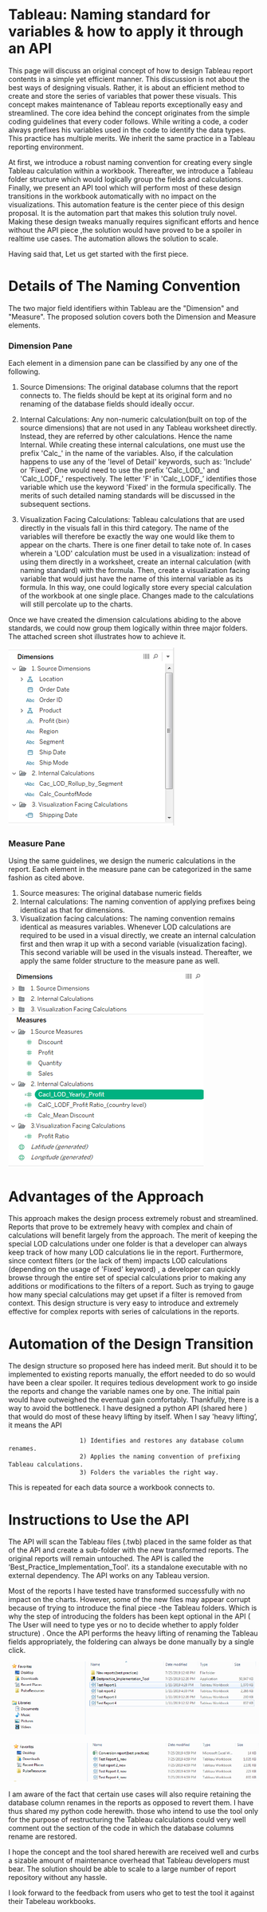 # Tableau: Naming standard for variables & how to apply it through an API

This page will discuss an original concept of how to design Tableau report contents in a simple yet efficient manner. This discussion is not about the best ways of designing visuals. Rather, it is about an efficient method to create and store the series of variables that power these visuals. This concept makes maintenance of Tableau reports exceptionally easy and streamlined. 
The core idea behind the concept originates from the simple coding guidelines that every coder follows. While writing a code, a coder always prefixes his variables used in the code to identify the data types. This practice has multiple merits. We inherit the same practice in a Tableau reporting environment.

At first, we introduce a robust naming convention for creating every single Tableau calculation within a workbook. Thereafter, we introduce a Tableau folder structure which would logically group the fields and calculations. Finally, we present an API tool which will perform most of these design transitions in the workbook automatically with no impact on the visualizations. 
This automation feature is the center piece of this design proposal. It is the automation part that makes this solution truly novel. Making these design tweaks manually requires significant efforts and hence without the API piece ,the solution would have  proved to be a spoiler in realtime use cases. The automation allows the solution to scale.

Having said that, Let us get started with the first piece.

#  Details of The Naming Convention

The two major field identifiers within Tableau are the "Dimension" and "Measure". The proposed solution covers both the Dimension and Measure elements.
###  Dimension Pane
Each element in a dimension pane can be classified by any one of the following.

 1. Source Dimensions: The original database columns that the report connects to. The fields should be kept at its original form and no renaming of the database fields should ideally occur.

 2. Internal Calculations: Any non-numeric calculation(built on top of the source dimensions) that are not used in any Tableau worksheet directly. Instead, they are referred by other calculations. Hence the name Internal. While creating these internal calculations, one must use the prefix 'Calc_' in the name of the variables. Also, if the calculation happens to use any of the 
'level of Detail' keywords, such as: 'Include' or 'Fixed', One would need to use the prefix 'Calc_LOD_' and 'Calc_LODF_' respectively. The letter 'F' in 'Calc_LODF_’ identifies those variable which use the keyword 'Fixed' in the formula specifically. The merits of such detailed naming standards will be discussed in the subsequent sections.

 
 3. Visualization Facing Calculations: Tableau calculations that are used directly in the visuals fall in this third category. The name of the variables will therefore be exactly the way one would like them to appear on the charts.
There is one finer detail to take note of. In cases wherein a 'LOD' calculation must be used in a visualization: instead of using them directly in a worksheet, create an internal calculation (with naming standard) with the formula. Then, create a visualization facing variable that would just have the name of this internal variable as its formula. In this way, one could logically store every special calculation of the workbook at one single place. Changes made to the calculations will still percolate up to the charts.

Once we have created the dimension calculations abiding to the above standards, we could now group them logically within three major folders. The attached screen shot illustrates how to achieve it.

![](https://github.com/Priyak1985/Tableau-Best-Practice-Concept/blob/master/Screen%20shot%201.PNG)

###  Measure Pane

Using the same guidelines, we design the numeric calculations in the report. Each element in the measure pane can be categorized in the same fashion as cited above. 

  1. Source measures: The original database numeric fields
  2. Internal calculations: The naming convention of applying prefixes being identical as that for dimensions.
  3. Visualization facing calculations: The naming convention remains identical as measures variables. Whenever LOD calculations are required to be used in a visual directly, we create an internal calculation first and then wrap it up with a second variable (visualization facing). This second variable will be used in the visuals instead. 
Thereafter, we apply the same folder structure to the measure pane as well.


![](https://github.com/Priyak1985/Tableau-Best-Practice-Concept/blob/master/Screen%20shot%202.PNG)


# Advantages of the Approach

This approach makes the design process extremely robust and streamlined. Reports that prove to be extremely heavy with complex and chain of calculations will benefit largely from the approach. The merit of keeping the special LOD calculations under one folder is that a developer can always keep track of how many LOD calculations lie in the report. Furthermore, since context filters (or the lack of them) impacts LOD calculations (depending on the usage of 'Fixed' keyword) , a developer can quickly browse through the entire set of special calculations prior to making any additions or modifications to the filters of a report. Such as trying to gauge how many special calculations may get upset if a filter is removed from context.
This design structure is very easy to introduce and extremely effective for complex reports with series of calculations in the reports. 

# Automation of the Design Transition
The design structure so proposed here has indeed merit. But should it to be implemented to existing reports manually, the effort needed to do so would have been a clear spoiler. It requires tedious development work to go inside the reports and change the variable names one by one. The initial pain would have outweighed the eventual gain comfortably.
Thankfully, there is a way to avoid the bottleneck. I have designed a python API (shared here ) that would do most of these heavy lifting by itself. When I say 'heavy lifting’, it means the API
    
                        1) Identifies and restores any database column renames.
                        2) Applies the naming convention of prefixing Tableau calculations. 
                        3) Folders the variables the right way.

This is repeated for each data source a workbook connects to. 

# Instructions to Use the API

The API will scan the Tableau files (.twb) placed in the same folder as that of the API and create a sub-folder with the new transformed reports. The original reports will remain untouched. The API is called the ‘Best_Practice_Implementation_Tool'.
its a standalone executable with no external dependency. The API works on any Tableau version. 

Most of the reports I have tested have transformed successfully with no impact on the charts. However, some of the new files may appear corrupt because of trying to introduce the final piece -the Tableau folders. 
Which is why the step of introducing the folders has been kept optional in the API ( The User will need to type yes or no to decide whether to apply folder structure) . Once the API performs the heavy lifting of renaming the Tableau fields appropriately, the foldering can always be done manually by a single click.


![](https://github.com/Priyak1985/Tableau-Best-Practice-Concept/blob/master/Screen%20shot%203.PNG)

![](https://github.com/Priyak1985/Tableau-Best-Practice-Concept/blob/master/Screen%20shot%204.PNG)


I am aware of the fact that certain use cases will also require retaining the database column renames in the reports as opposed to revert them. I have thus shared my python code herewith. those who intend to use the tool only for the purpose of restructuring the Tableau calculations could very well comment out the section of the code in which the database columns rename are restored.

I hope the concept and the tool shared herewith are received well and curbs a sizable amount of maintenance overhead that Tableau developers must bear. The solution should be able to scale to a large number of report repository without any hassle.

I look forward to the feedback from users who get to test the tool it against their Tabeleau workbooks.

